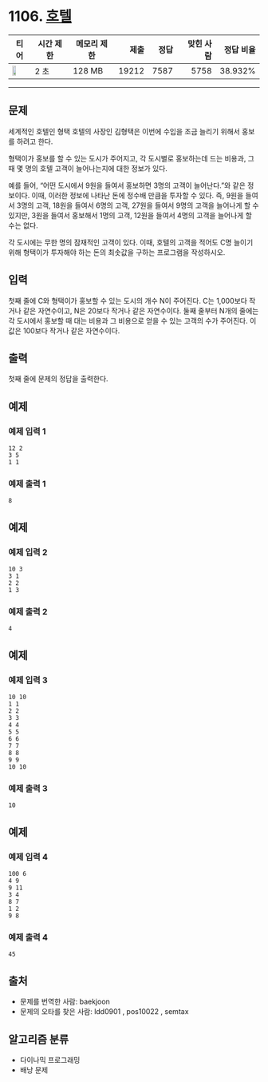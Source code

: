 # 1106. [호텔](https://www.acmicpc.net/problem/1106)

| 티어 | 시간 제한 | 메모리 제한 | 제출 | 정답 | 맞힌 사람 | 정답 비율 |
|---|---|---|---:|---:|---:|---:|
| <img src="https://static.solved.ac/tier_small/12.svg" width="50%" /> | 2 초 | 128 MB | 19212 | 7587 | 5758 | 38.932% |

---

## 문제

세계적인 호텔인 형택 호텔의 사장인 김형택은 이번에 수입을 조금 늘리기 위해서 홍보를 하려고 한다.

형택이가 홍보를 할 수 있는 도시가 주어지고, 각 도시별로 홍보하는데 드는 비용과, 그 때 몇 명의 호텔 고객이 늘어나는지에 대한 정보가 있다.

예를 들어, “어떤 도시에서 9원을 들여서 홍보하면 3명의 고객이 늘어난다.”와 같은 정보이다. 이때, 이러한 정보에 나타난 돈에 정수배 만큼을 투자할 수 있다. 즉, 9원을 들여서 3명의 고객, 18원을 들여서 6명의 고객, 27원을 들여서 9명의 고객을 늘어나게 할 수 있지만, 3원을 들여서 홍보해서 1명의 고객, 12원을 들여서 4명의 고객을 늘어나게 할 수는 없다.

각 도시에는 무한 명의 잠재적인 고객이 있다. 이때, 호텔의 고객을 적어도 C명 늘이기 위해 형택이가 투자해야 하는 돈의 최솟값을 구하는 프로그램을 작성하시오.

## 입력

첫째 줄에 C와 형택이가 홍보할 수 있는 도시의 개수 N이 주어진다. C는 1,000보다 작거나 같은 자연수이고, N은 20보다 작거나 같은 자연수이다. 둘째 줄부터 N개의 줄에는 각 도시에서 홍보할 때 대는 비용과 그 비용으로 얻을 수 있는 고객의 수가 주어진다. 이 값은 100보다 작거나 같은 자연수이다.

## 출력

첫째 줄에 문제의 정답을 출력한다.

## 예제

### 예제 입력 1

```
12 2
3 5
1 1
```

### 예제 출력 1

```
8
```

## 예제

### 예제 입력 2

```
10 3
3 1
2 2
1 3
```

### 예제 출력 2

```
4
```

## 예제

### 예제 입력 3

```
10 10
1 1
2 2
3 3
4 4
5 5
6 6
7 7
8 8
9 9
10 10
```

### 예제 출력 3

```
10
```

## 예제

### 예제 입력 4

```
100 6
4 9
9 11
3 4
8 7
1 2
9 8
```

### 예제 출력 4

```
45
```

## 출처

- 문제를 번역한 사람: baekjoon
- 문제의 오타를 찾은 사람: ldd0901 , pos10022 , semtax

## 알고리즘 분류

- 다이나믹 프로그래밍
- 배낭 문제

